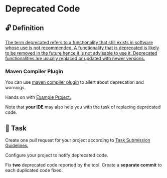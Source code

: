 Deprecated Code
====

## :unlock: Definition

[The term deprecated refers to a functionality that still exists in software whose use is not recommended. A functionality that is deprecated is likely to be removed in the future hence it is not advisable to use it. Deprecated functionalities are usually replaced or updated with newer versions.](https://www.baeldung.com/cs/deprecated-vs-obsolete) 


### Maven Compiler Plugin

You can use [maven compiler plugin](https://maven.apache.org/plugins/maven-compiler-plugin/compile-mojo.html) to allert about deprecation and warnings.

Hands on with [Example Project.](https://github.com/persapiens-classes/ifrn-software-quality-example/issues/51)


Note that **your IDE** may also help you with the task of replacing deprecated code.

## :construction_worker: Task

Create one pull request for your project according to [Task Submission Guidelines.](../../assessment.md#task-submission)

Configure your project to notify deprecated code.

Fix **two** deprecated code reported by the tool. Create a **separate commit** to each duplicated code fixed.
